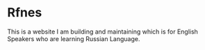 # Rfnes
This is a website I am building and maintaining which is for English Speakers who are learning Russian Language.
